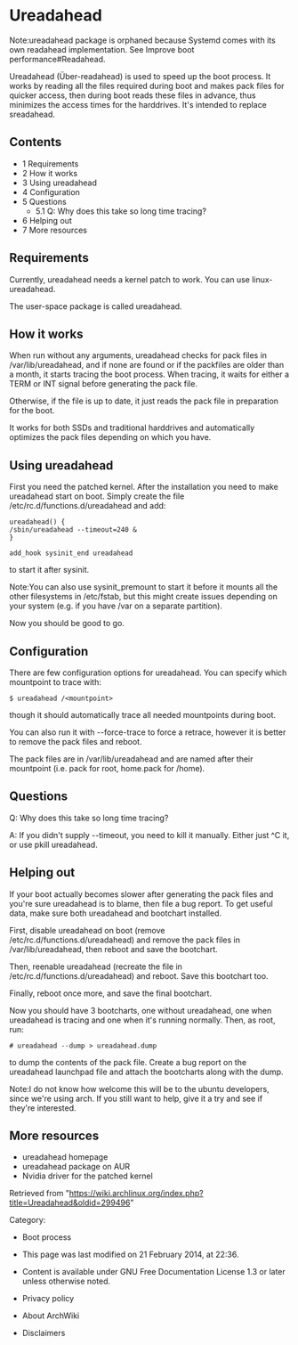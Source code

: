 Ureadahead
==========

Note:ureadahead package is orphaned because Systemd comes with its own
readahead implementation. See Improve boot performance#Readahead.

Ureadahead (Über-readahead) is used to speed up the boot process. It
works by reading all the files required during boot and makes pack files
for quicker access, then during boot reads these files in advance, thus
minimizes the access times for the harddrives. It's intended to replace
sreadahead.

Contents
--------

-   1 Requirements
-   2 How it works
-   3 Using ureadahead
-   4 Configuration
-   5 Questions
    -   5.1 Q: Why does this take so long time tracing?
-   6 Helping out
-   7 More resources

Requirements
------------

Currently, ureadahead needs a kernel patch to work. You can use
linux-ureadahead.

The user-space package is called ureadahead.

How it works
------------

When run without any arguments, ureadahead checks for pack files in
/var/lib/ureadahead, and if none are found or if the packfiles are older
than a month, it starts tracing the boot process. When tracing, it waits
for either a TERM or INT signal before generating the pack file.

Otherwise, if the file is up to date, it just reads the pack file in
preparation for the boot.

It works for both SSDs and traditional harddrives and automatically
optimizes the pack files depending on which you have.

Using ureadahead
----------------

First you need the patched kernel. After the installation you need to
make ureadahead start on boot. Simply create the file
/etc/rc.d/functions.d/ureadahead and add:

    ureadahead() {
    /sbin/ureadahead --timeout=240 &
    }

    add_hook sysinit_end ureadahead

to start it after sysinit.

Note:You can also use sysinit_premount to start it before it mounts all
the other filesystems in /etc/fstab, but this might create issues
depending on your system (e.g. if you have /var on a separate
partition).

Now you should be good to go.

Configuration
-------------

There are few configuration options for ureadahead. You can specify
which mountpoint to trace with:

    $ ureadahead /<mountpoint>

though it should automatically trace all needed mountpoints during boot.

You can also run it with --force-trace to force a retrace, however it is
better to remove the pack files and reboot.

The pack files are in /var/lib/ureadahead and are named after their
mountpoint (i.e. pack for root, home.pack for /home).

Questions
---------

Q: Why does this take so long time tracing?

A: If you didn't supply --timeout, you need to kill it manually. Either
just ^C it, or use pkill ureadahead.

Helping out
-----------

If your boot actually becomes slower after generating the pack files and
you're sure ureadahead is to blame, then file a bug report. To get
useful data, make sure both ureadahead and bootchart installed.

First, disable ureadahead on boot (remove
/etc/rc.d/functions.d/ureadahead) and remove the pack files in
/var/lib/ureadahead, then reboot and save the bootchart.

Then, reenable ureadahead (recreate the file in
/etc/rc.d/functions.d/ureadahead) and reboot. Save this bootchart too.

Finally, reboot once more, and save the final bootchart.

Now you should have 3 bootcharts, one without ureadahead, one when
ureadahead is tracing and one when it's running normally. Then, as root,
run:

    # ureadahead --dump > ureadahead.dump

to dump the contents of the pack file. Create a bug report on the
ureadahead launchpad file and attach the bootcharts along with the dump.

Note:I do not know how welcome this will be to the ubuntu developers,
since we're using arch. If you still want to help, give it a try and see
if they're interested.

More resources
--------------

-   ureadahead homepage
-   ureadahead package on AUR
-   Nvidia driver for the patched kernel

Retrieved from
"https://wiki.archlinux.org/index.php?title=Ureadahead&oldid=299496"

Category:

-   Boot process

-   This page was last modified on 21 February 2014, at 22:36.
-   Content is available under GNU Free Documentation License 1.3 or
    later unless otherwise noted.
-   Privacy policy
-   About ArchWiki
-   Disclaimers
